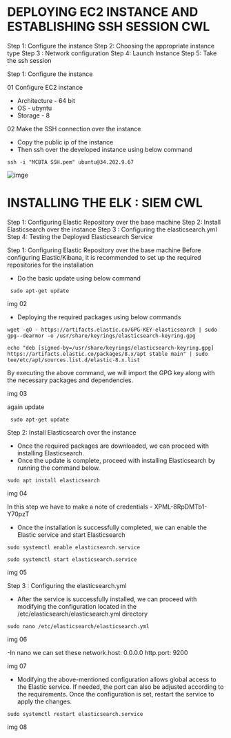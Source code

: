 
# DEPLOYING EC2 INSTANCE AND ESTABLISHING SSH SESSION CWL

Step 1: Configure the instance
Step 2: Choosing the appropriate instance type
Step 3 : Network configuration
Step 4: Launch Instance
Step 5: Take the ssh session

Step 1: Configure the instance

01 Configure EC2 instance

- Architecture -  64 bit
- OS - ubyntu
- Storage -  8

02 Make the SSH connection over the instance
- Copy the public ip of the instance
- Then ssh over the developed instance using below command

```
ssh -i "MCBTA SSH.pem" ubuntu@34.202.9.67
```

![imge](01.png)


# INSTALLING THE ELK : SIEM  CWL

Step 1: Configuring Elastic Repository over the base machine
Step 2: Install Elasticsearch over the instance
Step 3 : Configuring the elasticsearch.yml
Step 4: Testing the Deployed Elasticsearch Service

Step 1: Configuring Elastic Repository over the base machine
Before configuring Elastic/Kibana, it is recommended to set up the required repositories for the
installation

- Do the basic update using below command

```
 sudo apt-get update
```
img 02

- Deploying the required packages using below commands

```
wget -qO - https://artifacts.elastic.co/GPG-KEY-elasticsearch | sudo gpg--dearmor -o /usr/share/keyrings/elasticsearch-keyring.gpg
```

```
echo "deb [signed-by=/usr/share/keyrings/elasticsearch-keyring.gpg] https://artifacts.elastic.co/packages/8.x/apt stable main" | sudo tee/etc/apt/sources.list.d/elastic-8.x.list
```
By executing the above command, we will import the GPG key along with the necessary
packages and dependencies.

img 03

again update
```
 sudo apt-get update
```

Step 2: Install Elasticsearch over the instance
- Once the required packages are downloaded, we can proceed with installing Elasticsearch.
- Once the update is complete, proceed with installing Elasticsearch by running the command
below.

```
sudo apt install elasticsearch
```
img 04

In this step we have to make a note of credentials -  XPML-8RpDMTb1-Y70pzT

- Once the installation is successfully completed, we can enable the Elastic service and start
Elasticsearch

```
sudo systemctl enable elasticsearch.service
```
```
sudo systemctl start elasticsearch.service
```

img 05

Step 3 : Configuring the elasticsearch.yml

- After the service is successfully installed, we can proceed with modifying the configuration
located in the /etc/elasticsearch/elasticsearch.yml directory
```
sudo nano /etc/elasticsearch/elasticsearch.yml
```
img 06 

-In nano we can set these
network.host: 0.0.0.0
http.port: 9200

img 07

- Modifying the above-mentioned configuration allows global access to the Elastic service. If
needed, the port can also be adjusted according to the requirements. Once the configuration is
set, restart the service to apply the changes.
```
sudo systemctl restart elasticsearch.service
```
img 08







